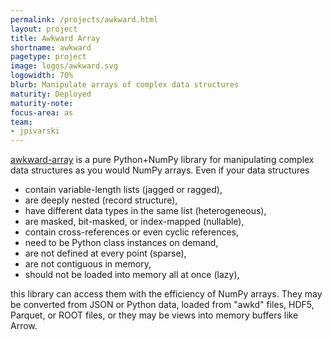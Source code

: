```yaml
---
permalink: /projects/awkward.html
layout: project
title: Awkward Array
shortname: awkward
pagetype: project
image: logos/awkward.svg
logowidth: 70%
blurb: Manipulate arrays of complex data structures
maturity: Deployed
maturity-note:
focus-area: as
team:
- jpivarski
---
```


[awkward-array](https://github.com/scikit-hep/awkward-1.0)
is a pure Python+NumPy library for manipulating complex data structures as you would NumPy arrays. Even if your data structures

* contain variable-length lists (jagged or ragged),
* are deeply nested (record structure),
* have different data types in the same list (heterogeneous),
* are masked, bit-masked, or index-mapped (nullable),
* contain cross-references or even cyclic references,
* need to be Python class instances on demand,
* are not defined at every point (sparse),
* are not contiguous in memory,
* should not be loaded into memory all at once (lazy),

this library can access them with the efficiency of NumPy arrays. They may be converted from JSON or Python data, loaded from "awkd" files, HDF5, Parquet, or ROOT files, or they may be views into memory buffers like Arrow.
